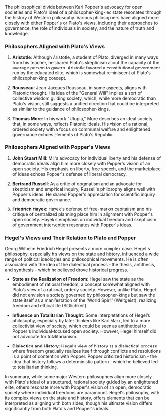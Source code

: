 
The philosophical divide between Karl Popper's advocacy for open societies and Plato's ideal of a philosopher-king-led state resonates through the history of Western philosophy. Various philosophers have aligned more closely with either Popper's or Plato's views, including their approaches to governance, the role of individuals in society, and the nature of truth and knowledge.

### Philosophers Aligned with Plato's Views

1. **Aristotle**: Although Aristotle, a student of Plato, diverged in many ways from his teacher, he shared Plato's skepticism about the capacity of the average person to govern. Aristotle favored a constitutional government run by the educated elite, which is somewhat reminiscent of Plato's philosopher-king concept.

2. **Rousseau**: Jean-Jacques Rousseau, in some aspects, aligns with Platonic thought. His idea of the "General Will" implies a sort of collective wisdom guiding society, which, while more democratic than Plato's vision, still suggests a unified direction that could be interpreted as similar to the guidance of philosopher-kings.

3. **Thomas More**: In his work "Utopia," More describes an ideal society that, in some ways, reflects Platonic ideals. His vision of a rational, ordered society with a focus on communal welfare and enlightened governance echoes elements of Plato's Republic.

### Philosophers Aligned with Popper's Views

1. **John Stuart Mill**: Mill’s advocacy for individual liberty and his defense of democratic ideals align him more closely with Popper's vision of an open society. His emphasis on liberty, free speech, and the marketplace of ideas echoes Popper's defense of liberal democracy.

2. **Bertrand Russell**: As a critic of dogmatism and an advocate for skepticism and empirical inquiry, Russell's philosophy aligns well with Popper's ideas. He shared Popper's appreciation for scientific inquiry and democratic governance.

3. **Friedrich Hayek**: Hayek's defense of free-market capitalism and his critique of centralized planning place him in alignment with Popper's open society. Hayek's emphasis on individual freedom and skepticism of government intervention resonates with Popper's ideas.

### Hegel's Views and Their Relation to Plato and Popper

Georg Wilhelm Friedrich Hegel presents a more complex case. Hegel's philosophy, especially his views on the state and history, influenced a wide range of political ideologies and philosophical movements. He is often associated with the idea of the dialectical process - the thesis, antithesis, and synthesis - which he believed drove historical progress.

- **State as the Realization of Freedom**: Hegel saw the state as the embodiment of rational freedom, a concept somewhat aligned with Plato’s view of a rational, orderly society. However, unlike Plato, Hegel did not envision a society governed by philosopher-kings but saw the state itself as a manifestation of the 'World Spirit' (Weltgeist), realizing freedom and ethical life (Sittlichkeit).

- **Influence on Totalitarian Thought**: Some interpretations of Hegel’s philosophy, especially by later thinkers like Karl Marx, led to a more collectivist view of society, which could be seen as antithetical to Popper's individual-focused open society. However, Hegel himself did not advocate for totalitarianism.

- **Dialectics and History**: Hegel’s view of history as a dialectical process where freedom gradually realizes itself through conflicts and resolutions is a point of contention with Popper. Popper criticized historicism - the idea that history follows a deterministic pattern - which he believed led to totalitarian thinking.

In summary, while some major Western philosophers align more closely with Plato's ideal of a structured, rational society guided by an enlightened elite, others resonate more with Popper's vision of an open, democratic society where individual freedoms are paramount. Hegel's philosophy, with its complex views on the state and history, offers elements that can be interpreted as aligning with both sides, though his ultimate vision differs significantly from both Plato's and Popper's ideals.